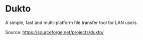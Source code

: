 # Dukto

A simple, fast and multi-platform file transfer tool for LAN users.

Source: https://sourceforge.net/projects/dukto/
